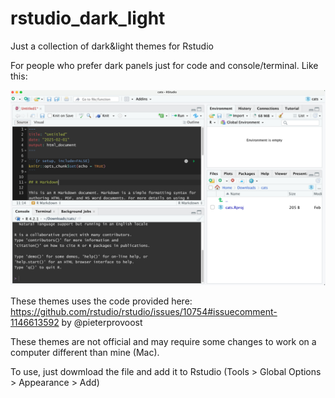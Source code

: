 # rstudio_dark_light

Just a collection of dark&amp;light themes for Rstudio

For people who prefer dark panels just for code and console/terminal. Like this:

![](example.png)

These themes uses the code provided here: https://github.com/rstudio/rstudio/issues/10754#issuecomment-1146613592 by @pieterprovoost

These themes are not official and may require some changes to work on a computer different than mine (Mac).

To use, just dowmload the file and add it to Rstudio (Tools > Global Options > Appearance > Add)
